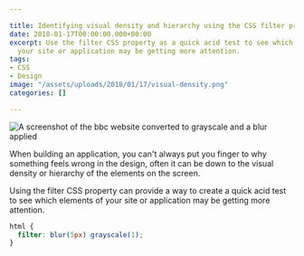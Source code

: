 ```yaml
---

title: Identifying visual density and hierarchy using the CSS filter property
date: 2018-01-17T00:00:00.000+00:00
excerpt: Use the filter CSS property as a quick acid test to see which elements of
  your site or application may be getting more attention.
tags:
- CSS
- Design
image: "/assets/uploads/2018/01/17/visual-density.png"
categories: []

---
```

![A screenshot of the bbc website converted to grayscale and a blur applied](/assets/uploads/2018/01/17/visual-density.png)

When building an application, you can't always put you finger to why something feels wrong in the design, often it can be down to the visual density or hierarchy of the elements on the screen.

Using the filter CSS property can provide a way to create a quick acid test to see which elements of your site or application may be getting more attention.

```css
html {
  filter: blur(5px) grayscale(1);
}
```